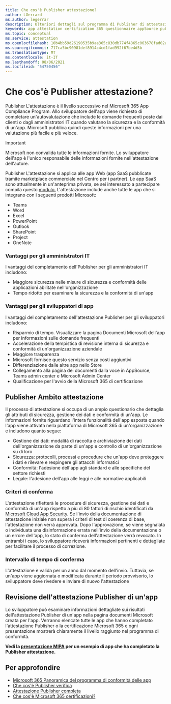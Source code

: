 ```yaml
---
title: Che cos'è Publisher attestazione?
author: LGerrard
ms.author: legerrar
description: Ulteriori dettagli sul programma di Publisher di attestazione
keywords: app attestation certification 365 questionnaire appSource publisher
ms.topic: conceptual
ms.service: attestation
ms.openlocfilehash: 10b4bb59d26190535b9aa365c830db774f4865c063678fad02a10c73c6d1ef64
ms.sourcegitcommit: 717ca5bc90981def8914c4cd1fad992f67be4d5b
ms.translationtype: MT
ms.contentlocale: it-IT
ms.lasthandoff: 08/06/2021
ms.locfileid: "54750456"
---
```

# <a name="what-is-publisher-attestation"></a>Che cos'è Publisher attestazione?

Publisher L'attestazione è il livello successivo nel Microsoft 365 App Compliance Program. Allo sviluppatore dell'app viene richiesto di completare un'autovalutazione che include le domande frequenti poste dai clienti o dagli amministratori IT quando valutano la sicurezza e la conformità di un'app. Microsoft pubblica quindi queste informazioni per una valutazione più facile e più veloce.

> [!IMPORTANT]
> Microsoft non convalida tutte le informazioni fornite. Lo sviluppatore dell'app è l'unico responsabile delle informazioni fornite nell'attestazione dell'autore. 

Publisher L'attestazione si applica alle app Web (app SaaS pubblicate tramite marketplace commerciale nel Centro per i partner). Le app SaaS sono attualmente in un'anteprima privata, se sei interessato a partecipare compila questo [modulo.](https://customervoice.microsoft.com/Pages/ResponsePage.aspx?id=v4j5cvGGr0GRqy180BHbR4cf3qxCU_RNtqjCSalFdSFUNDMzTVJKR0wzTEJRSFJVSk9OQUlOV0RJSyQlQCN0PWcu) L'attestazione include anche tutte le app che si integrano con i seguenti prodotti Microsoft:

- Teams
- Word
- Excel
- PowerPoint 
- Outlook
- SharePoint
- Project
- OneNote

### <a name="benefits-for-it-admins"></a>Vantaggi per gli amministratori IT
I vantaggi del completamento dell'Publisher per gli amministratori IT includono:
-   Maggiore sicurezza nelle misure di sicurezza e conformità delle applicazioni abilitate nell'organizzazione
-   Tempo ridotto per esaminare la sicurezza e la conformità di un'app

### <a name="benefits-for-app-developers"></a>Vantaggi per gli sviluppatori di app 
I vantaggi del completamento dell'attestazione Publisher per gli sviluppatori includono: 
-   Risparmio di tempo. Visualizzare la pagina Documenti Microsoft dell'app per informazioni sulle domande frequenti
-   Accelerazione della tempistica di revisione interna di sicurezza e conformità di un'organizzazione aziendale
-   Maggiore trasparenza
- Microsoft fornisce questo servizio senza costi aggiuntivi
-   Differenziazione dalle altre app nello Store
-   Collegamento alla pagina dei documenti dalla voce in AppSource, Teams admin center e Microsoft Admin Center
-   Qualificazione per l'avvio della Microsoft 365 di certificazione


## <a name="publisher-attestation-scope"></a>Publisher Ambito attestazione

Il processo di attestazione si occupa di un ampio questionario che dettaglia gli attributi di sicurezza, gestione dei dati e conformità di un'app. Le informazioni fornite riguardano l'intera funzionalità dell'app esposta quando l'app viene attivata nella piattaforma di Microsoft 365 di un'organizzazione e includono quanto segue:

- Gestione dei dati: modalità di raccolta e archiviazione dei dati dell'organizzazione da parte di un'app e controllo di un'organizzazione su di loro
- Sicurezza: protocolli, processi e procedure che un'app deve proteggere i dati e rilevare e respingere gli attacchi informatici
- Conformità: l'adesione dell'app agli standard e alle specifiche del settore richiesti
- Legale: l'adesione dell'app alle leggi e alle normative applicabili

### <a name="confirmation-criteria"></a>Criteri di conferma

L'attestazione rifletterà le procedure di sicurezza, gestione dei dati e conformità di un'app rispetto a più di 80 fattori di rischio identificati da [Microsoft Cloud App Security](https://www.microsoft.com/microsoft-365/enterprise-mobility-security/cloud-app-security). Se l'invio della documentazione di attestazione iniziale non supera i criteri di test di coerenza di base, l'attestazione non verrà approvata. Dopo l'approvazione, se viene segnalata o individuata una disinformazione errata nell'invio della documentazione o un errore dell'app, lo stato di conferma dell'attestazione verrà revocato. In entrambi i caso, lo sviluppatore riceverà informazioni pertinenti e dettagliate per facilitare il processo di correzione.

### <a name="confirmation-time-frame"></a>Intervallo di tempo di conferma

L'attestazione è valida per un anno dal momento dell'invio. Tuttavia, se un'app viene aggiornata o modificata durante il periodo provvisorio, lo sviluppatore deve rivedere e inviare di nuovo l'attestazione

## <a name="reviewing-an-apps-publisher-attestation"></a>Revisione dell'attestazione Publisher di un'app

Lo sviluppatore può esaminare informazioni dettagliate sui risultati dell'attestazione Publisher di un'app nella pagina documenti Microsoft creata per l'app. Verranno elencate tutte le app che hanno completato l'attestazione Publisher o la certificazione Microsoft 365 e ogni presentazione mostrerà chiaramente il livello raggiunto nel programma di conformità.

**Vedi la [presentazione MIPA](https://docs.microsoft.com/microsoft-365-app-certification/teams/iglobe-mipa-your-personal-assistant?pivots=mcas) per un esempio di app che ha completato la Publisher attestazione.** 

## <a name="learn-more"></a>Per approfondire

* [Microsoft 365 Panoramica del programma di conformità delle app](~/overview.md)
* [Che cos'è Publisher verifica](https://docs.microsoft.com/azure/active-directory/develop/publisher-verification-overview)
* [Attestazione Publisher completa](~/docs/attestation.md)  
* [Che cos'è Microsoft 365 certificazioni?](~/docs/enterprise-app-certification-guide.md)
